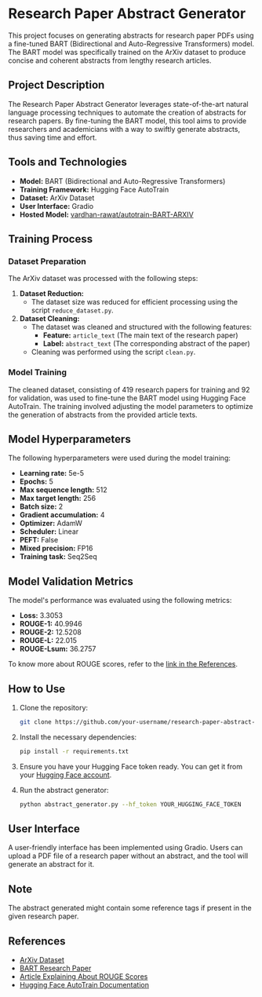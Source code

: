 
# Research Paper Abstract Generator

This project focuses on generating abstracts for research paper PDFs using a fine-tuned BART (Bidirectional and Auto-Regressive Transformers) model. The BART model was specifically trained on the ArXiv dataset to produce concise and coherent abstracts from lengthy research articles.

## Project Description

The Research Paper Abstract Generator leverages state-of-the-art natural language processing techniques to automate the creation of abstracts for research papers. By fine-tuning the BART model, this tool aims to provide researchers and academicians with a way to swiftly generate abstracts, thus saving time and effort.

## Tools and Technologies

- **Model:** BART (Bidirectional and Auto-Regressive Transformers)
- **Training Framework:** Hugging Face AutoTrain
- **Dataset:** ArXiv Dataset
- **User Interface:** Gradio
- **Hosted Model:** [vardhan-rawat/autotrain-BART-ARXIV](https://huggingface.co/vardhan-rawat/autotrain-BART-ARXIV)

## Training Process

### Dataset Preparation

The ArXiv dataset was processed with the following steps:

1. **Dataset Reduction:** 
   - The dataset size was reduced for efficient processing using the script `reduce_dataset.py`.
2. **Dataset Cleaning:** 
   - The dataset was cleaned and structured with the following features:
     - **Feature:** `article_text` (The main text of the research paper)
     - **Label:** `abstract_text` (The corresponding abstract of the paper)
   - Cleaning was performed using the script `clean.py`.

### Model Training

The cleaned dataset, consisting of 419 research papers for training and 92 for validation, was used to fine-tune the BART model using Hugging Face AutoTrain. The training involved adjusting the model parameters to optimize the generation of abstracts from the provided article texts.

## Model Hyperparameters

The following hyperparameters were used during the model training:

- **Learning rate:** 5e-5
- **Epochs:** 5
- **Max sequence length:** 512
- **Max target length:** 256
- **Batch size:** 2
- **Gradient accumulation:** 4
- **Optimizer:** AdamW
- **Scheduler:** Linear
- **PEFT:** False
- **Mixed precision:** FP16
- **Training task:** Seq2Seq

## Model Validation Metrics

The model's performance was evaluated using the following metrics:

- **Loss:** 3.3053
- **ROUGE-1:** 40.9946
- **ROUGE-2:** 12.5208
- **ROUGE-L:** 22.015
- **ROUGE-Lsum:** 36.2757

To know more about ROUGE scores, refer to the [link in the References](#references).

## How to Use

1. Clone the repository:
   ```bash
   git clone https://github.com/your-username/research-paper-abstract-generator.git
   ```

2. Install the necessary dependencies:
   ```bash
   pip install -r requirements.txt
   ```

3. Ensure you have your Hugging Face token ready. You can get it from your [Hugging Face account](https://huggingface.co/settings/tokens).

4. Run the abstract generator:
   ```bash
   python abstract_generator.py --hf_token YOUR_HUGGING_FACE_TOKEN
   ```

## User Interface

A user-friendly interface has been implemented using Gradio. Users can upload a PDF file of a research paper without an abstract, and the tool will generate an abstract for it.

## Note

The abstract generated might contain some reference tags if present in the given research paper.

## References

- [ArXiv Dataset](https://www.kaggle.com/Cornell-University/arxiv)
- [BART Research Paper](https://arxiv.org/abs/1910.13461)
- [Article Explaining About ROUGE Scores](https://medium.com/@eren9677/text-summarization-387836c9e178)
- [Hugging Face AutoTrain Documentation](https://huggingface.co/docs/autotrain/en/index)
